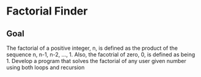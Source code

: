 # Factorial Finder

## Goal 
The factorial of a positive integer, n, is defined as the product of the sequence n, n-1, n-2, ..., 1. Also, the facotrial of zero, 0, is defined as being 1. Develop a program that solves the factorial of any user given number using both loops and recursion
